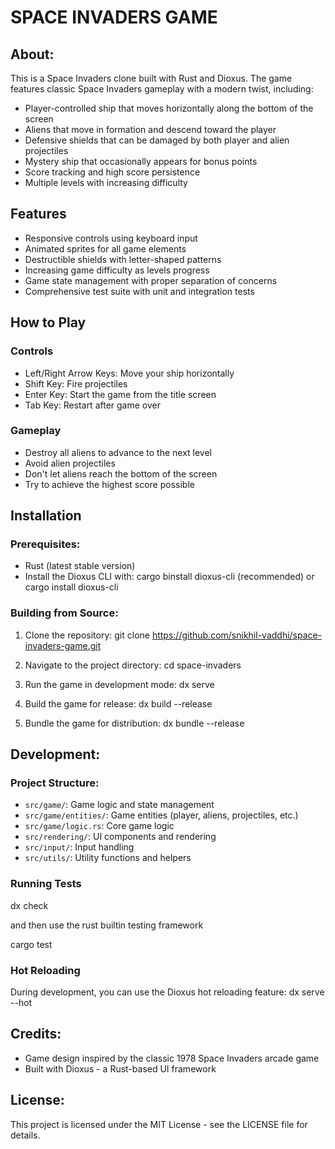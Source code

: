 # **SPACE INVADERS GAME**

## About:

This is a Space Invaders clone built with Rust and Dioxus. The game features classic Space Invaders gameplay with a modern twist, including:

- Player-controlled ship that moves horizontally along the bottom of the screen
- Aliens that move in formation and descend toward the player
- Defensive shields that can be damaged by both player and alien projectiles
- Mystery ship that occasionally appears for bonus points
- Score tracking and high score persistence
- Multiple levels with increasing difficulty

## Features

- Responsive controls using keyboard input
- Animated sprites for all game elements
- Destructible shields with letter-shaped patterns
- Increasing game difficulty as levels progress
- Game state management with proper separation of concerns
- Comprehensive test suite with unit and integration tests

## How to Play

### Controls

- Left/Right Arrow Keys: Move your ship horizontally
- Shift Key: Fire projectiles
- Enter Key: Start the game from the title screen
- Tab Key: Restart after game over

### Gameplay

- Destroy all aliens to advance to the next level
- Avoid alien projectiles
- Don't let aliens reach the bottom of the screen
- Try to achieve the highest score possible

## Installation 

### Prerequisites:

- Rust (latest stable version)
- Install the Dioxus CLI with: cargo binstall dioxus-cli (recommended) or cargo install dioxus-cli




### Building from Source: 

1. Clone the repository: git clone https://github.com/snikhil-vaddhi/space-invaders-game.git

2. Navigate to the project directory: cd space-invaders

3. Run the game in development mode: dx serve

4. Build the game for release: dx build --release

5. Bundle the game for distribution: dx bundle --release

## Development: 

### Project Structure: 

- `src/game/`: Game logic and state management
- `src/game/entities/`: Game entities (player, aliens, projectiles, etc.)
- `src/game/logic.rs`: Core game logic
- `src/rendering/`: UI components and rendering
- `src/input/`: Input handling
- `src/utils/`: Utility functions and helpers

### Running Tests

dx check 

and then use the rust builtin testing framework 

cargo test


### Hot Reloading
During development, you can use the Dioxus hot reloading feature: dx serve --hot

## Credits: 
- Game design inspired by the classic 1978 Space Invaders arcade game
- Built with Dioxus - a Rust-based UI framework

## License: 
This project is licensed under the MIT License - see the LICENSE file for details.
